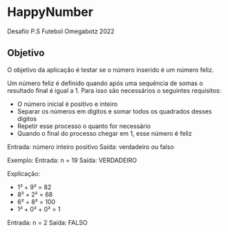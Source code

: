 # HappyNumber
Desafio P.S Futebol Omegabotz 2022

## Objetivo
O objetivo da aplicação é testar se o número inserido é um número feliz. 

Um número feliz é definido quando após uma sequência de somas o resultado final é igual a 1. Para isso são necessários o seguintes requisitos:

- O número inicial é positivo e inteiro
- Separar os números em digitos e somar todos os quadrados desses dígitos
- Repetir esse processo o quanto for necessário
- Quando o final do processo chegar em 1, esse número é feliz

Entrada: número inteiro positivo
Saída: verdadeiro ou falso

Exemplo:
Entrada: n = 19
Saída: VERDADEIRO

Explicação:
- 1² + 9² = 82
- 8² + 2² = 68
- 6² + 8² = 100
- 1² + 0² + 0² = 1


Entrada: n = 2
Saída: FALSO
